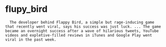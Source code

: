# flupy_bird
      The developer behind Flappy Bird, a simple but rage-inducing game that recently went viral, says his success was just luck. ... The game became an overnight success after a wave of hilarious tweets, YouTube videos and expletive-filled reviews in iTunes and Google Play went viral in the past week.
